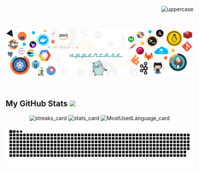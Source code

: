 <p align="right"> <img src="https://komarev.com/ghpvc/?username=uppercasee&color=fe428e" alt="uppercase"> </p>

<br>
<!-- Banner from https://github.com/kha7iq -->
<p align="center">
  <img src="/Assets/banner_text.png" alt="Introduction Banner.." style="text-align: center; margin-bottom: 30px;" />
</p>

 ##  My GitHub Stats <img src = "https://i.pinimg.com/originals/65/c4/f4/65c4f452571be1261e9c623f7da488ac.gif" width = 32px> 

<p align="center">
  <img alt="streaks_card" height="auto" width="48%" src="https://github-readme-streak-stats.herokuapp.com/?user=uppercasee&theme=radical">
  <img alt="stats_card" height="auto" width="48%" src="https://github-readme-stats-sigma-five.vercel.app/api?username=uppercasee&count_private=true&theme=radical&show_icons=true" />
  <img alt="MostUsedLanguage_card" height="auto" width="50%" src ="https://github-readme-stats.vercel.app/api/top-langs/?username=uppercasee&layout=compact&hide_border=true&theme=radical&langs_count=4&hide=jupyter%20notebook,tex,css,php&size_weight=0.5&count_weight=0.5">
</p>
<p align="center">
  <img src="https://github.com/uppercasee/uppercasee/raw/output/github-contribution-grid-snake.svg" align="center" alt="snake"></center>
</p>

<!-- ## 🎧 listening to: -->
<!-- <p align="center">

  ![Spotify](https://spotify-github-profile.vercel.app/api/view.svg?uid=g8tveadcopoan4zub26am8xyy&cover_image=true&theme=novatorem&bar_color=53b14f&bar_color_cover=true) -->
<!-- </p> -->
